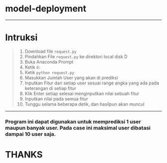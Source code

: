 # model-deployment
***
# Intruksi
>1. Download file `request.py`
>2. Pindahkan File `request.py` ke direktori local disk D
>3. Buka Anaconda Prompt
>4. Ketik `d:`
>5. Ketik `python request.py`
>6. Masukkan Jumlah User yang akan di prediksi
>7. Inputkan Fitur dari setiap user sesuai range angka yang ada pada keterangan di setiap fitur
>8. Klik Enter setiap selesai menginputkan nilai sebuah fitur
>9. Inputkan nilai pada semua fitur
>10. Tunggu selama beberapa detik, dan hasilpun akan muncul
***
### Program ini dapat digunakan untuk memprediksi 1 user maupun banyak user. Pada case ini maksimal user dibatasi dampai 10 user saja.
# THANKS
